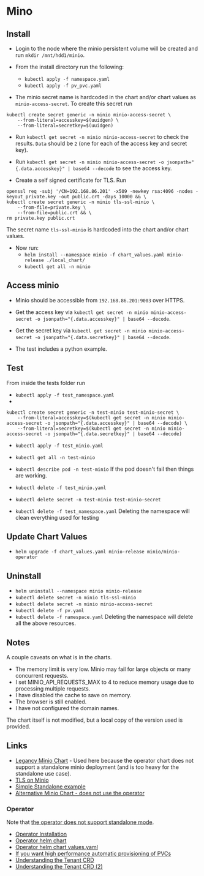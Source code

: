 # Mino

## Install

- Login to the node where the minio persistent volume will be created and run `mkdir /mnt/hdd1/minio`.
- From the install directory run the following:
    - `kubectl apply -f namespace.yaml`
    - `kubectl apply -f pv_pvc.yaml`

- The minio secret name is hardcoded in the chart and/or chart values as `minio-access-secret`. To create this secret run

```
kubectl create secret generic -n minio minio-access-secret \
    --from-literal=accesskey=$(uuidgen) \
    --from-literal=secretkey=$(uuidgen)
```
- Run `kubectl get secret -n minio minio-access-secret` to check the results. `Data` should be `2` (one for each of the access key and secret key).
- Run `kubectl get secret -n minio minio-access-secret -o jsonpath="{.data.accesskey}" | base64 --decode` to see the access key.

- Create a self signed certificate for TLS. Run
```
openssl req -subj '/CN=192.168.86.201' -x509 -newkey rsa:4096 -nodes -keyout private.key -out public.crt -days 10000 && \
kubectl create secret generic -n minio tls-ssl-minio \
    --from-file=private.key \
    --from-file=public.crt && \
rm private.key public.crt
```
The secret name `tls-ssl-minio` is hardcoded into the chart and/or chart values. 

- Now run:
    - `helm install --namespace minio -f chart_values.yaml minio-release ./local_chart/`
    - `kubectl get all -n minio`

## Access minio

- Minio should be accessible from `192.168.86.201:9003` over HTTPS.
- Get the access key via `kubectl get secret -n minio minio-access-secret -o jsonpath="{.data.accesskey}" | base64 --decode`.
- Get the secret key via `kubectl get secret -n minio minio-access-secret -o jsonpath="{.data.secretkey}" | base64 --decode`.

- The test includes a python example.

## Test

From inside the tests folder run

- `kubectl apply -f test_namespace.yaml`
-
```
kubectl create secret generic -n test-minio test-minio-secret \
    --from-literal=accesskey=$(kubectl get secret -n minio minio-access-secret -o jsonpath="{.data.accesskey}" | base64 --decode) \
    --from-literal=secretkey=$(kubectl get secret -n minio minio-access-secret -o jsonpath="{.data.secretkey}" | base64 --decode)
```
- `kubectl apply -f test_minio.yaml`

- `kubectl get all -n test-minio`
- `kubectl describe pod -n test-minio` If the pod doesn't fail then things are working.

- `kubectl delete -f test_minio.yaml`
- `kubectl delete secret -n test-minio test-minio-secret`
- `kubectl delete -f test_namespace.yaml` Deleting the namespace will clean everything used for testing

## Update Chart Values

- `helm upgrade -f chart_values.yaml minio-release minio/minio-operator`

## Uninstall

- `helm uninstall --namespace minio minio-release`
- `kubectl delete secret -n minio tls-ssl-minio`
- `kubectl delete secret -n minio minio-access-secret`
- `kubectl delete -f pv.yaml`
- `kubectl delete -f namespace.yaml`  Deleting the namespace will delete all the above resources.

## Notes

A couple caveats on what is in the charts.
- The memory limit is very low. Minio may fail for large objects or many concurrent requests.
- I set MINIO_API_REQUESTS_MAX to 4 to reduce memory usage due to processing multiple requests.
- I have disabled the cache to save on memory.
- The browser is still enabled.
- I have not configured the domain names.

The chart itself is not modified, but a local copy of the version used is provided.

## Links

- [Legancy Minio Chart](https://github.com/minio/charts) - Used here because the operator chart does not support a standalone minio deployment (and is too heavy for the standalone use case).
- [TLS on Minio](https://github.com/minio/minio/tree/master/docs/tls/kubernetes)
- [Simple Standalone example](https://github.com/kubernetes/examples/tree/master/staging/storage/minio)
- [Alternative Minio Chart - does not use the operator](https://github.com/minio/minio/tree/master/helm/minio)

### Operator

Note that [the operator does not support standalone mode](https://github.com/minio/operator/issues/677).

- [Operator Installation](https://github.com/minio/operator/blob/master/README.md)
- [Operator helm chart](https://github.com/minio/operator/tree/master/helm/minio-operator)
- [Operator helm chart values.yaml](https://github.com/minio/operator/blob/master/helm/minio-operator/values.yaml)
- [If you want high performance automatic provisioning of PVCs](https://github.com/minio/direct-csi)
- [Understanding the Tenant CRD](https://github.com/minio/operator/blob/master/helm/minio-operator/templates/tenant.yaml)
- [Understanding the Tenant CRD (2)](https://github.com/minio/operator/blob/master/examples/kustomization/base/tenant.yaml)